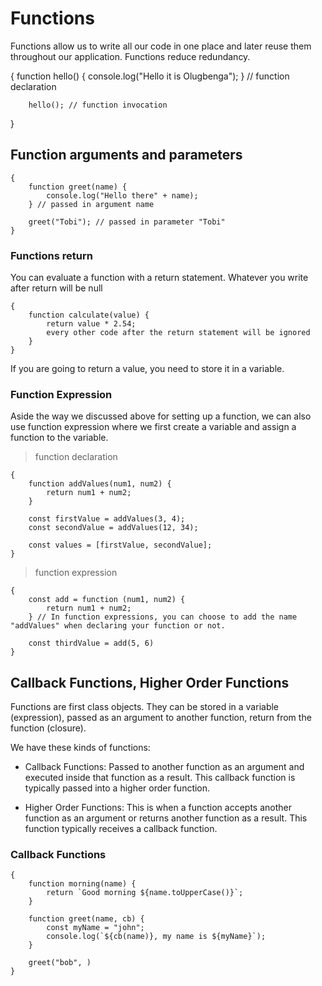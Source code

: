 # Functions

Functions allow us to write all our code in one place and later reuse them throughout our application. Functions reduce redundancy.

{
function hello() {
console.log("Hello it is Olugbenga");
} // function declaration

        hello(); // function invocation

}

## Function arguments and parameters

    {
        function greet(name) {
            console.log("Hello there" + name);
        } // passed in argument name

        greet("Tobi"); // passed in parameter "Tobi"
    }

### Functions return

You can evaluate a function with a return statement. Whatever you write after return will be null

    {
        function calculate(value) {
            return value * 2.54;
            every other code after the return statement will be ignored
        }
    }

If you are going to return a value, you need to store it in a variable.

### Function Expression

Aside the way we discussed above for setting up a function, we can also use function expression where we first create a variable and assign a function to the variable.

> function declaration

    {
        function addValues(num1, num2) {
            return num1 + num2;
        }

        const firstValue = addValues(3, 4);
        const secondValue = addValues(12, 34);

        const values = [firstValue, secondValue];
    }

> function expression

    {
        const add = function (num1, num2) {
            return num1 + num2;
        } // In function expressions, you can choose to add the name "addValues" when declaring your function or not.

        const thirdValue = add(5, 6)
    }

## Callback Functions, Higher Order Functions

Functions are first class objects. They can be stored in a variable (expression), passed as an argument to another function, return from the function (closure).

We have these kinds of functions:

- Callback Functions: Passed to another function as an argument and executed inside that function as a result. This callback function is typically passed into a higher order function.

- Higher Order Functions: This is when a function accepts another function as an argument or returns another function as a result. This function typically receives a callback function.

### Callback Functions

    {
        function morning(name) {
            return `Good morning ${name.toUpperCase()}`;
        }

        function greet(name, cb) {
            const myName = "john";
            console.log(`${cb(name)}, my name is ${myName}`);
        }

        greet("bob", )
    }
